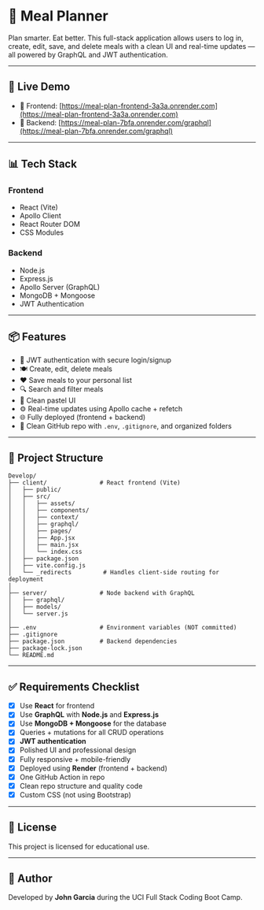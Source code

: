 # 🥗 Meal Planner

Plan smarter. Eat better. This full-stack application allows users to log in, create, edit, save, and delete meals with a clean UI and real-time updates — all powered by GraphQL and JWT authentication.

---

## 🚀 Live Demo

- 🔗 Frontend: [https://meal-plan-frontend-3a3a.onrender.com](https://meal-plan-frontend-3a3a.onrender.com)  
- 🔗 Backend: [https://meal-plan-7bfa.onrender.com/graphql](https://meal-plan-7bfa.onrender.com/graphql)

---

## 📊 Tech Stack

### Frontend
- React (Vite)
- Apollo Client
- React Router DOM
- CSS Modules

### Backend
- Node.js
- Express.js
- Apollo Server (GraphQL)
- MongoDB + Mongoose
- JWT Authentication

---

## 📦 Features

- 🔐 JWT authentication with secure login/signup
- 🍽️ Create, edit, delete meals
- ❤️ Save meals to your personal list
- 🔍 Search and filter meals
- 🌟 Clean pastel UI
- ⚙️ Real-time updates using Apollo cache + refetch
- 🌐 Fully deployed (frontend + backend)
- 📄 Clean GitHub repo with `.env`, `.gitignore`, and organized folders

---

## 📁 Project Structure

```
Develop/
├── client/               # React frontend (Vite)
│   ├── public/
│   ├── src/
│   │   ├── assets/
│   │   ├── components/
│   │   ├── context/
│   │   ├── graphql/
│   │   ├── pages/
│   │   ├── App.jsx
│   │   ├── main.jsx
│   │   └── index.css
│   ├── package.json
│   ├── vite.config.js
│   └── _redirects         # Handles client-side routing for deployment
│
├── server/               # Node backend with GraphQL
│   ├── graphql/
│   ├── models/
│   └── server.js
│
├── .env                  # Environment variables (NOT committed)
├── .gitignore
├── package.json          # Backend dependencies
├── package-lock.json
└── README.md
```

---

## ✅ Requirements Checklist

- [x] Use **React** for frontend
- [x] Use **GraphQL** with **Node.js** and **Express.js**
- [x] Use **MongoDB + Mongoose** for the database
- [x] Queries + mutations for all CRUD operations
- [x] **JWT authentication**
- [x] Polished UI and professional design
- [x] Fully responsive + mobile-friendly
- [x] Deployed using **Render** (frontend + backend)
- [x] One GitHub Action in repo
- [x] Clean repo structure and quality code
- [x] Custom CSS (not using Bootstrap)

---

## 📜 License

This project is licensed for educational use.

---

## 🙌 Author

Developed by **John Garcia** during the UCI Full Stack Coding Boot Camp.

